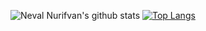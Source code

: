 ![Neval Nurifvan's github stats](https://github-readme-stats.vercel.app/api?username=abaiik&theme=algolia&show_icons=true)
[![Top Langs](https://github-readme-stats.vercel.app/api/top-langs/?username=abaiik&layout=compact)](https://github.com/abaiik/github-readme-stats)

